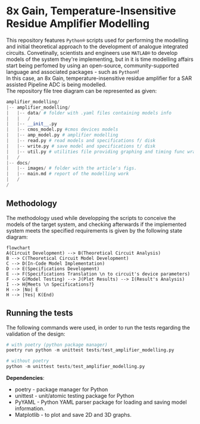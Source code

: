 # 8x Gain, Temperature-Insensitive Residue Amplifier Modelling

This repository features ```Python®``` scripts used for performing the modelling and initial theoretical approach to the development of analogue integrated circuits. Convetinally, scientists and engineers use ```MATLAB®``` to develop models of the system they're implementing, but in it is time modelling affairs start being perfomed by using an open-source, community-supported language and associated packages - such as ```Python®```!\
In this case, an 8x Gain, temperature-insensitive residue amplifier for a SAR assisted Pipeline ADC is being modelled.\
The repository file tree diagram can be represented as given:
```Python
amplifier_modelling/
|-- amplifier_modelling/
|   |-- data/ # folder with .yaml files containing models info
|   |   /
|   |-- __init__.py
|   |-- cmos_model.py #cmos devices models
|   |-- amp_model.py # amplifier modelling
|   |-- read.py # read models and specifications f/ disk
|   |-- write.py # save model and specifications t/ disk
|   |-- util.py # utilities file providing graphing and timing func wrappers
|   /
|-- docs/
|   |-- images/ # folder with the article's figs.
|   |-- main.md # report of the modelling work
|   /
/
```
## Methodology
The methodology used while developping the scripts to conceive the models of the target system, and checking afterwards if the implemented system meets the specified requirements is given by the following state diagram:
```mermaid
flowchart
A(Circuit Development) --> B(Theoretical Circuit Analysis)
B --> C(Theoretical Circuit Model Development)
C --> D(In-Code Model Implementation)
D --> E(Specifications Development)
E --> F(Specifications Translation \n to circuit's device parameters)
F --> G(Model Testing) --> J(Plot Results) --> I(Result's Analysis)
I --> H{Meets \n Specifications?}
H --> |No| E
H --> |Yes| K(End) 
```
## Running the tests
The following commands were used, in order to run the tests regarding the validation of the design:
```Python
# with poetry (python package manager)
poetry run python -m unittest tests/test_amplifier_modelling.py

# without poetry
python -m unittest tests/test_amplifier_modelling.py
```
**Dependencies**:
- poetry - package manager for Python
- unittest - unit/atomic testing package for Python
- PyYAML - Python YAML parser package for loading and saving model information.
- Matplotlib - to plot and save 2D and 3D graphs.